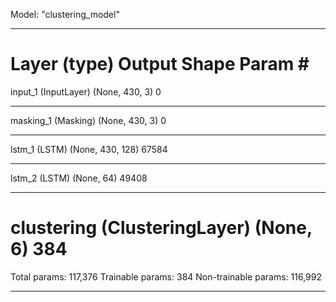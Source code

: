 Model: "clustering_model"
_________________________________________________________________
Layer (type)                 Output Shape              Param #   
=================================================================
input_1 (InputLayer)         (None, 430, 3)            0         
_________________________________________________________________
masking_1 (Masking)          (None, 430, 3)            0         
_________________________________________________________________
lstm_1 (LSTM)                (None, 430, 128)          67584     
_________________________________________________________________
lstm_2 (LSTM)                (None, 64)                49408     
_________________________________________________________________
clustering (ClusteringLayer) (None, 6)                 384       
=================================================================
Total params: 117,376
Trainable params: 384
Non-trainable params: 116,992
_________________________________________________________________
